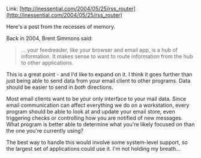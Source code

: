 <!--
.. title: Brent Simmons, 2004: the RSS router
.. date: 2010/04/07 16:11
.. slug: httpinessentialcom20040525rssrouter
.. link:
.. description:
.. tags: email, brent_simmons, mail_framework, mikehcecksmail, system_support
-->


Link: [http://inessential.com/2004/05/25/rss_router](http://inessential.com/2004/05/25/rss_router)

Here's a post from the recesses of memory.

Back in 2004, Brent Simmons said:



> … your feedreader, like your browser and email app, is a hub of information. It makes sense to want to route information from the hub to other applications.



This is a great point - and I'd like to expand on it. I think it goes further than just being able to send data from your email client to other programs. Data should be easier to send in *both* directions.

Most email clients want to be your only interface to your mail data. Since email communication can affect everything we do on a workstation, every program should be able to look at and update your email store, even triggering checks or controlling how you are notified of new messages. What program is better able to determine what you're likely focused on than the one you're currently using?

The best way to handle this would involve some system-level support, so the largest set of applications could use it. I'm not holding my breath…
